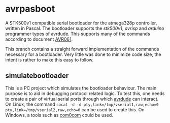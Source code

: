 # avrpasboot
A STK500v1 compatible serial bootloader for the atmega328p controller, written in Pascal. The bootloader supports the _stk500v1_, _avrisp_ and _arduino_ programmer types of avrdude. This supports many of the commands according to document [AVR061](https://www.microchip.com/en-us/application-notes/an2525).  

This branch contains a straight forward implementation of the commands necessary for a bootloader. Very little was done to minimize code size, the intent is rather to make this easy to follow.

## simulatebootloader
This is a PC project which simulates the bootloader behaviour. The main purpose is to aid in debugging protocol related logic. To test this, one needs to create a pair of virtual serial ports through which [avrdude](https://github.com/avrdudes/avrdude) can interact. On Linux, the command `socat -d -d pty,link=/tmp/vserial1,raw,echo=0 pty,link=/tmp/vserial2,raw,echo=0` can be used to create this.  On Windows, a tools such as [com0com](https://sourceforge.net/projects/com0com/) could be used.
